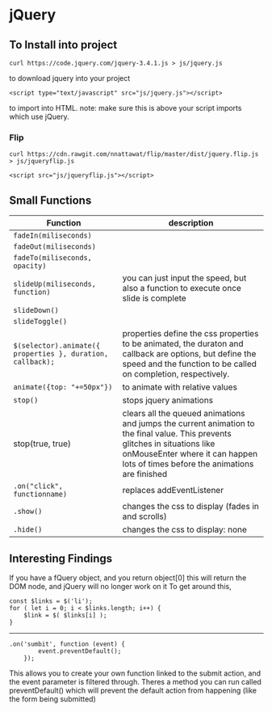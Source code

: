 # jQuery

## To Install into project

```
curl https://code.jquery.com/jquery-3.4.1.js > js/jquery.js
```
to download jquery into your project

```
<script type="text/javascript" src="js/jquery.js"></script>
```
to import into HTML. note: make sure this is above your script imports which use jQuery.

### Flip
```
curl https://cdn.rawgit.com/nnattawat/flip/master/dist/jquery.flip.js > js/jqueryflip.js
```

```
<script src="js/jqueryflip.js"></script>
```


## Small Functions

Function | description
--- | ---
`fadeIn(miliseconds)` |
`fadeOut(miliseconds)` |
`fadeTo(miliseconds, opacity)` |
`slideUp(miliseconds, function)` | you can just input the speed, but also a function to execute once slide is complete
`slideDown()` |
`slideToggle()` |
`$(selector).animate({ properties }, duration, callback);` | properties define the css properties to be animated, the duraton and callback are options, but define the speed and the function to be called on completion, respectively.
`animate({top: "+=50px"})` | to animate with relative values
`stop()` | stops jquery animations
stop(true, true) | clears all the queued animations and jumps the current animation to the final value. This prevents glitches in situations like onMouseEnter where it can happen lots of times before the animations are finished
`.on("click", functionname)` | replaces addEventListener
`.show()` | changes the css to display (fades in and scrolls)
`.hide()` | changes the css to display: none


## Interesting Findings
If you have a fQuery object, and you return object[0] this will return the DOM node, and jQuery will no longer work on it
To get around this,

```
const $links = $('li');
for ( let i = 0; i < $links.length; i++) {
	$link = $( $links[i] );
}
```
-----

```
.on('sumbit', function (event) {
		event.preventDefault();
	});
```
This allows you to create your own function linked to the submit action, and the event parameter is filtered through. Theres a method you can run called preventDefault() which will prevent the default action from happening (like the form being submitted)
